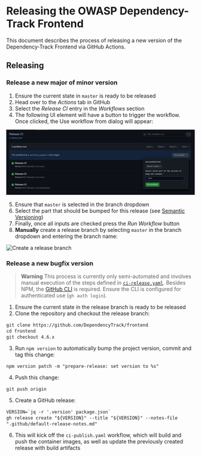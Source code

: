 # Releasing the OWASP Dependency-Track Frontend

This document describes the process of releasing a new version of the Dependency-Track Frontend via GitHub Actions.

## Releasing

### Release a new major of minor version

1. Ensure the current state in `master` is ready to be released
2. Head over to the *Actions* tab in GitHub
3. Select the *Release CI* entry in the *Workflows* section
4. The following UI element will have a button to trigger the workflow. Once clicked, the Use workflow from dialog will appear:

![Create a release from `master`](./.github/images/release-master.png)

5. Ensure that `master` is selected in the branch dropdown
6. Select the part that should be bumped for this release (see [Semantic Versioning](https://semver.org/))
7. Finally, once all inputs are checked press the *Run Workflow* button
8. **Manually** create a release branch by selecting `master` in the branch dropdown and entering the branch name:

![Create a release branch](./.github/images/)

### Release a new bugfix version

> **Warning**
> This process is currently only semi-automated and involves manual execution of the steps defined in [`ci-release.yaml`](.github/workflows/ci-release.yaml).
> Besides NPM, the [GitHub CLI](https://cli.github.com/) is required. Ensure the CLI is configured for authenticated use (`gh auth login`).

1. Ensure the current state in the release branch is ready to be released
2. Clone the repository and checkout the release branch:
```shell
git clone https://github.com/DependencyTrack/frontend
cd frontend
git checkout 4.6.x
```
3. Run `npm version` to automatically bump the project version, commit and tag this change:
```shell
npm version patch -m "prepare-release: set version to %s"
```
4. Push this change:
```shell
git push origin
```
5. Create a GitHub release:
```shell
VERSION=`jq -r '.version' package.json`
gh release create "${VERSION}" --title "${VERSION}" --notes-file ".github/default-release-notes.md"
```
6. This will kick off the `ci-publish.yaml` workflow, which will build and push the container images, as well as update the previously created release with build artifacts
